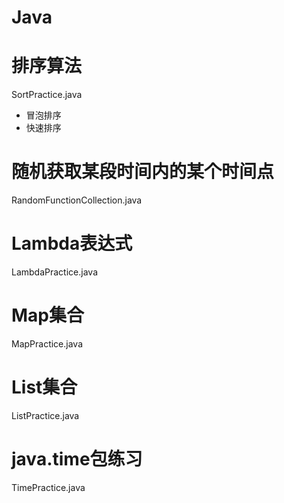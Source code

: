# Java
# 排序算法
SortPractice.java
* 冒泡排序
* 快速排序
# 随机获取某段时间内的某个时间点
RandomFunctionCollection.java
# Lambda表达式
LambdaPractice.java
# Map集合
MapPractice.java
# List集合
ListPractice.java
# java.time包练习
TimePractice.java



